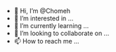 - 👋 Hi, I’m @Chomeh
- 👀 I’m interested in ...
- 🌱 I’m currently learning ...
- 💞️ I’m looking to collaborate on ...
- 📫 How to reach me ...

<!---
Chomeh/Chomeh is a ✨ special ✨ repository because its `README.md` (this file) appears on your GitHub profile.
You can click the Preview link to take a look at your changes.
--->
